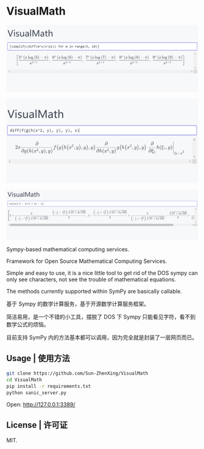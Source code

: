 # VisualMath

![](images/2022-09-30-19-39-18.png)

![](images/2022-09-30-19-23-18.png)

![](images/2022-09-30-19-24-55.png)

Sympy-based mathematical computing services.

Framework for Open Source Mathematical Computing Services.

Simple and easy to use, it is a nice little tool to get rid of the DOS sympy can only see characters, not see the trouble of mathematical equations.

The methods currently supported within SymPy are basically callable.

基于 Sympy 的数学计算服务，基于开源数学计算服务框架。

简洁易用，是一个不错的小工具，摆脱了 DOS 下 Sympy 只能看见字符，看不到数学公式的烦恼。

目前支持 SymPy 内的方法基本都可以调用，因为完全就是封装了一层网页而已。

## Usage | 使用方法

```bash
git clone https://github.com/Sun-ZhenXing/VisualMath
cd VisualMath
pip install -r requirements.txt
python sanic_server.py
```

Open: <http://127.0.0.1:3389/>

## License | 许可证

MIT.
